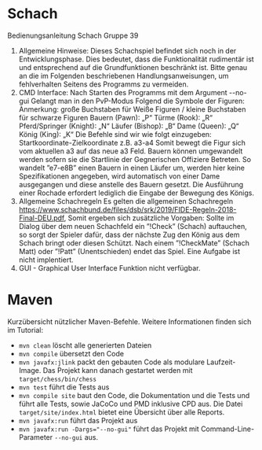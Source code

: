 # Schach

Bedienungsanleitung Schach Gruppe 39 

1.	Allgemeine Hinweise:
Dieses Schachspiel befindet sich noch in der Entwicklungsphase.
Dies bedeutet, dass die Funktionalität rudimentär ist und entsprechend auf die Grundfunktionen beschränkt ist.
Bitte genau an die im Folgenden beschriebenen Handlungsanweisungen, um fehlverhalten Seitens des Programms zu vermeiden.
2.	CMD Interface: Nach Starten des Programms mit dem Argument --no-gui 
Gelangt man in den PvP-Modus
Folgend die Symbole der Figuren: 
Anmerkung: große Buchstaben für Weiße Figuren / kleine Buchstaben für schwarze Figuren
Bauern		(Pawn):		„P“
Türme		(Rook):		„R“ 
Pferd/Springer	(Knight): 	„N“
Läufer		(Bishop):	„B“
Dame		(Queen):	„Q“
König		(King):		„K“
Die Befehle sind wir wie folgt einzugeben: Startkoordinate-Zielkoordinate
z.B. a3-a4 
Somit bewegt die Figur sich vom aktuellen a3 auf das neue a3 Feld.
Bauern können umgewandelt werden sofern sie die Startlinie der Gegnerischen Offiziere Betreten. So wandelt ”e7-e8B” einen Bauern in einen Läufer um, werden hier keine Spezifikationen angegeben, wird automatisch von einer Dame ausgegangen und diese anstelle des Bauern gesetzt.
Die Ausführung einer Rochade erfordert lediglich die Eingabe der Bewegung des Königs. 
3.	Allgemeine Schachregeln 
Es gelten die allgemeinen Schachregeln
https://www.schachbund.de/files/dsb/srk/2019/FIDE-Regeln-2018-Final-DEU.pdf, 
Somit ergeben sich zusätzliche Vorgaben: Sollte im Dialog über dem neuen Schachfeld ein ”!Check” (Schach) auftauchen, so sorgt der Spieler dafür, dass der nächste Zug den König aus dem Schach bringt oder diesen Schützt. Nach einem ”!CheckMate” (Schach Matt) oder ”!Patt” (Unentschieden) endet das Spiel.
Eine Aufgabe ist nicht implentiert.
4.	GUI - Graphical User Interface
Funktion nicht verfügbar.


# Maven

Kurzübersicht nützlicher Maven-Befehle. Weitere Informationen finden sich im Tutorial:

* `mvn clean` löscht alle generierten Dateien
* `mvn compile` übersetzt den Code
* `mvn javafx:jlink` packt den gebauten Code als modulare Laufzeit-Image. Das Projekt kann danach gestartet werden mit `target/chess/bin/chess`
* `mvn test` führt die Tests aus
* `mvn compile site` baut den Code, die Dokumentation und die Tests und führt alle Tests, sowie JaCoCo und PMD inklusive CPD aus. Die Datei `target/site/index.html` bietet eine Übersicht über alle Reports.
* `mvn javafx:run` führt das Projekt aus
* `mvn javafx:run -Dargs="--no-gui"` führt das Projekt mit Command-Line-Parameter `--no-gui` aus.
